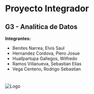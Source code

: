 # Proyecto Integrador

## G3 - Analitica de Datos 

**Integrantes:**

- Benites Narrea, Elvis Saul
- Hernandez Cordova, Piero Josue
- Huallpartupa Gallegos, Wilfredo
- Ramos Villanueva, Sebastian Elias
- Vega Centeno, Rodrigo Sebastian


#
![Logo](https://estudiaperu.pe/wp-content/uploads/2019/10/UNMSM-300x119.png)

